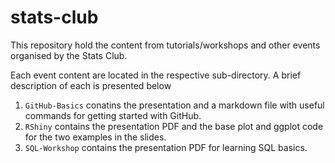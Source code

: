 # stats-club
This repository hold the content from tutorials/workshops and other events organised by the Stats Club.

Each event content are located in the respective sub-directory. A brief description of each is presented below

1. `GitHub-Basics` conatins the presentation and a markdown file with useful commands for getting started with GitHub.
2. `RShiny` contains the presentation PDF and the base plot and ggplot code for the two examples in the slides.
3. `SQL-Workshop` contains the presentation PDF for learning SQL basics. 
